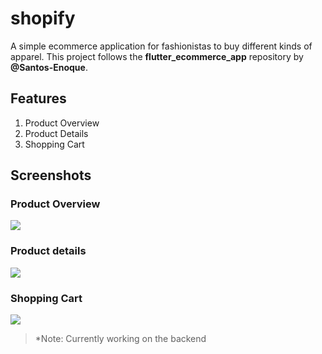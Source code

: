# shopify

A simple ecommerce application for fashionistas to buy different kinds of apparel. This project follows the **flutter_ecommerce_app** repository by **@Santos-Enoque**.

## Features
1. Product Overview
2. Product Details
3. Shopping Cart

## Screenshots
### Product Overview
![](https://github.com/ktzy0305/shop_here/blob/master/app_screenshots/main_page.png#thumbnail)
### Product details
![](https://github.com/ktzy0305/shop_here/blob/master/app_screenshots/product_details.png)
### Shopping Cart
![](https://github.com/ktzy0305/shop_here/blob/master/app_screenshots/shopping_cart.png)
> *Note: Currently working on the backend
